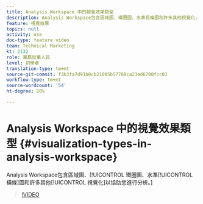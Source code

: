 ```yaml
---
title: Analysis Workspace 中的視覺效果類型
description: Analysis Workspace包含區域圖、環圈圖、水準長條圖和許多其他視覺化，可協助您進行分析。
feature: 視覺效果
topics: null
activity: use
doc-type: feature video
team: Technical Marketing
kt: 2132
role: 業務從業人員
level: 初學者
translation-type: tm+mt
source-git-commit: f3b3fa7d91b0cb21005b57768ca23ed6700fcc03
workflow-type: tm+mt
source-wordcount: '54'
ht-degree: 20%

---
```



# Analysis Workspace 中的視覺效果類型 {#visualization-types-in-analysis-workspace}

Analysis Workspace包含區域圖、[!UICONTROL 環圈圖、水準[!UICONTROL 橫條]圖和許多其他[!UICONTROL 視覺化]以協助您進行分析。]

>[!VIDEO](https://video.tv.adobe.com/v/23994/?quality=12)
